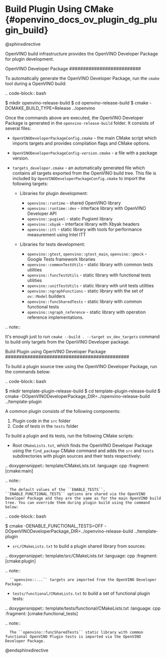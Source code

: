 # Build Plugin Using CMake {#openvino_docs_ov_plugin_dg_plugin_build}

@sphinxdirective

OpenVINO build infrastructure provides the OpenVINO Developer Package for plugin development.

OpenVINO Developer Package
##########################

To automatically generate the OpenVINO Developer Package, run the ``cmake`` tool during a OpenVINO build:

.. code-block:: bash 

   $ mkdir openvino-release-build
   $ cd openvino-release-build
   $ cmake -DCMAKE_BUILD_TYPE=Release ../openvino

Once the commands above are executed, the OpenVINO Developer Package is generated in the ``openvino-release-build`` folder. It consists of several files:

 - ``OpenVINODeveloperPackageConfig.cmake`` - the main CMake script which imports targets and provides compilation flags and CMake options.
 - ``OpenVINODeveloperPackageConfig-version.cmake`` - a file with a package version.
 - ``targets_developer.cmake`` - an automatically generated file which contains all targets exported from the OpenVINO build tree. This file is included by ``OpenVINODeveloperPackageConfig.cmake`` to import the following targets:

   - Libraries for plugin development:

      * ``openvino::runtime`` - shared OpenVINO library
      * ``openvino::runtime::dev`` - interface library with OpenVINO Developer API
      * ``openvino::pugixml`` - static Pugixml library
      * ``openvino::xbyak`` - interface library with Xbyak headers
      * ``openvino::itt`` - static library with tools for performance measurement using Intel ITT

   - Libraries for tests development:

      * ``openvino::gtest``, ``openvino::gtest_main``, ``openvino::gmock`` - Google Tests framework libraries
      * ``openvino::commonTestUtils`` - static library with common tests utilities 
      * ``openvino::funcTestUtils`` - static library with functional tests utilities 
      * ``openvino::unitTestUtils`` - static library with unit tests utilities 
      * ``openvino::ngraphFunctions`` - static library with the set of ``ov::Model`` builders
      * ``openvino::funcSharedTests`` - static library with common functional tests
      * ``openvino::ngraph_reference`` - static library with operation reference implementations.

.. note::  
   
   It's enough just to run ``cmake --build . --target ov_dev_targets`` command to build only targets from the OpenVINO Developer package.

Build Plugin using OpenVINO Developer Package
#############################################

To build a plugin source tree using the OpenVINO Developer Package, run the commands below:

.. code-block:: bash 

   $ mkdir template-plugin-release-build
   $ cd template-plugin-release-build
   $ cmake -DOpenVINODeveloperPackage_DIR=../openvino-release-build ../template-plugin


A common plugin consists of the following components:

1. Plugin code in the ``src`` folder
2. Code of tests in the ``tests`` folder

To build a plugin and its tests, run the following CMake scripts:

- Root ``CMakeLists.txt``, which finds the OpenVINO Developer Package using the ``find_package`` CMake command and adds the ``src`` and ``tests`` subdirectories with plugin sources and their tests respectively:

.. doxygensnippet:: template/CMakeLists.txt
   :language: cpp
   :fragment: [cmake:main]

   .. note:: 
      
      The default values of the ``ENABLE_TESTS``, ``ENABLE_FUNCTIONAL_TESTS`` options are shared via the OpenVINO Developer Package and they are the same as for the main OpenVINO build tree. You can override them during plugin build using the command below:

.. code-block:: bash 
   
   $ cmake -DENABLE_FUNCTIONAL_TESTS=OFF -DOpenVINODeveloperPackage_DIR=../openvino-release-build ../template-plugin


* ``src/CMakeLists.txt`` to build a plugin shared library from sources:

.. doxygensnippet:: template/src/CMakeLists.txt
   :language: cpp
   :fragment: [cmake:plugin]

   .. note::  
      
      ``openvino::...`` targets are imported from the OpenVINO Developer Package.

* ``tests/functional/CMakeLists.txt`` to build a set of functional plugin tests:

.. doxygensnippet:: template/tests/functional/CMakeLists.txt
   :language: cpp
   :fragment: [cmake:functional_tests]

   .. note::  
      
      The ``openvino::funcSharedTests`` static library with common functional OpenVINO Plugin tests is imported via the OpenVINO Developer Package.

@endsphinxdirective

